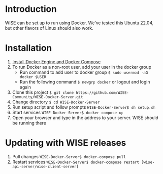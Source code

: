 # Introduction
WISE can be set up to run using Docker. We've tested this Ubuntu 22.04, but other flavors of Linux should also work.

# Installation

1. [Install Docker Engine and Docker Compose](https://docs.docker.com/engine/install/)
2. To run Docker as a non-root user, add your user in the docker group 
   - Run command to add user to docker group ```$ sudo usermod -aG docker $USER```
   - Run the following command ```$ newgrp docker``` or logout and login again 
4. Clone this project ```$ git clone https://github.com/WISE-Community/WISE-Docker-Server.git```
5. Change directory ```$ cd WISE-Docker-Server```
6. Run setup script and follow prompts ```WISE-Docker-Server$ sh setup.sh```
7. Start services ```WISE-Docker-Server$ docker compose up```
8. Open your browser and type in the address to your server. WISE should be running there

# Updating with WISE releases

1. Pull changes ```WISE-Docker-Server$ docker-compose pull```
2. Restart services ```WISE-Docker-Server$ docker-compose restart [wise-api-server/wise-client-server]```
